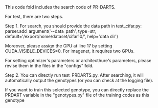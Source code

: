 
This code fold includes the search code of PR-DARTS.

For test, there are two steps.

Step 1.
For search, you should provide the data path in test_cifar.py:
parser.add_argument('--data_path', type=str, default='/export/home/dataset/cifar10/', help='data dir')

Moreover, please assign the GPU at line 17 by setting CUDA_VISIBLE_DEVICES=0. For imagenet, it requires
two GPUs.

For setting optimizer's parameters or architecthure's parameters, please revise them in the files in the "configs" fold.

Step 2.
You can directly run test_PRDARTS.py. After searching, it will automatically output the genotypes (or you can check at the logging file).

If you want to train this selected  genotype, you can directly replace the PRDART variable in the "genotypes.py" file of the training codes as this genotype
